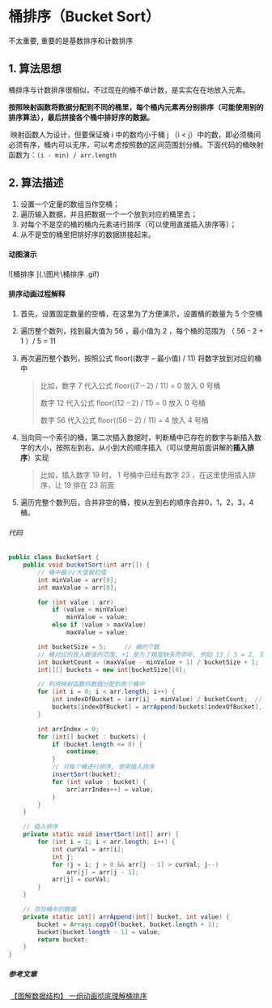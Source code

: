 # 桶排序（Bucket Sort）

不太重要, 重要的是基数排序和计数排序



## 1. 算法思想

​	桶排序与计数排序很相似，不过现在的桶不单计数，是实实在在地放入元素。

​	**按照映射函数将数据分配到不同的桶里，每个桶内元素再分别排序（可能使用别的排序算法），最后拼接各个桶中排好序的数据。**

​	映射函数人为设计，但要保证桶 i 中的数均小于桶 j （i < j）中的数，即必须桶间必须有序，桶内可以无序，可以考虑按照数的区间范围划分桶。下面代码的桶映射函数为：`(i - min) / arr.length`

## 2. 算法描述

1. 设置一个定量的数组当作空桶；
2. 遍历输入数据，并且把数据一个一个放到对应的桶里去；
3. 对每个不是空的桶的桶内元素进行排序（可以使用直接插入排序等）；
4. 从不是空的桶里把排好序的数据拼接起来。

#### 动图演示

![桶排序 ](.\图片\桶排序 .gif)

#### 排序动画过程解释

1. 首先，设置固定数量的空桶，在这里为了方便演示，设置桶的数量为 5 个空桶

2. 遍历整个数列，找到最大值为 56 ，最小值为 2 ，每个桶的范围为 （ 56 - 2 + 1 ）/ 5 = 11

3. 再次遍历整个数列，按照公式 floor((数字 – 最小值) / 11) 将数字放到对应的桶中

   > 比如，数字 7 代入公式 floor((7 – 2) / 11) = 0 放入 0 号桶
   >
   > 数字 12 代入公式 floor((12 – 2) / 11) = 0 放入 0 号桶
   >
   > 数字 56 代入公式 floor((56 – 2) / 11) = 4 放入 4 号桶

4. 当向同一个索引的桶，第二次插入数据时，判断桶中已存在的数字与新插入数字的大小，按照左到右，从小到大的顺序插入（可以使用前面讲解的**插入排序**）实现

   > 比如，插入数字 19 时， 1 号桶中已经有数字 23 ，在这里使用插入排序，让 19 排在 23 前面

5. 遍历完整个数列后，合并非空的桶，按从左到右的顺序合并0，1，2，3，4桶。

###### 代码

```java
public class BucketSort {
    public void bucketSort(int arr[]) {
        // 桶中最小/大值赋初值
        int minValue = arr[0];
        int maxValue = arr[0];

        for (int value : arr)
            if (value < minValue)
                minValue = value;
            else if (value > maxValue)
                maxValue = value;

        int bucketSize = 5;     // 桶的个数
        // 桶对应的放入数值的范围, +1 是为了精度缺失而弥补, 例如 13 / 5 = 2, 范围是 2, 5个桶最多放 10个数, 所以应该 +1
        int bucketCount = (maxValue - minValue + 1) / bucketSize + 1;
        int[][] buckets = new int[bucketSize][0];

        // 利用映射函数将数据分配到各个桶中
        for (int i = 0; i < arr.length; i++) {
            int indexOfBucket = (arr[i] - minValue) / bucketCount;  // 获取放入的桶的下标
            buckets[indexOfBucket] = arrAppend(buckets[indexOfBucket], arr[i]);
        }

        int arrIndex = 0;
        for (int[] bucket : buckets) {
            if (bucket.length <= 0) {
                continue;
            }
            // 对每个桶进行排序, 使用插入排序
            insertSort(bucket);
            for (int value : bucket) {
                arr[arrIndex++] = value;
            }
        }
    }

    // 插入排序
    private static void insertSort(int[] arr) {
        for (int i = 1; i < arr.length; i++) {
            int curVal = arr[i];
            int j;
            for (j = i; j > 0 && arr[j - 1] > curVal; j--)
                arr[j] = arr[j - 1];
            arr[j] = curVal;
        }
    }

    // 添加桶中的数据
    private static int[] arrAppend(int[] bucket, int value) {
        bucket = Arrays.copyOf(bucket, bucket.length + 1);
        bucket[bucket.length - 1] = value;
        return bucket;
    }
}
```



##### 参考文章

​	[【图解数据结构】 一组动画彻底理解桶排序](https://www.jianshu.com/p/e605fe7a23b0)